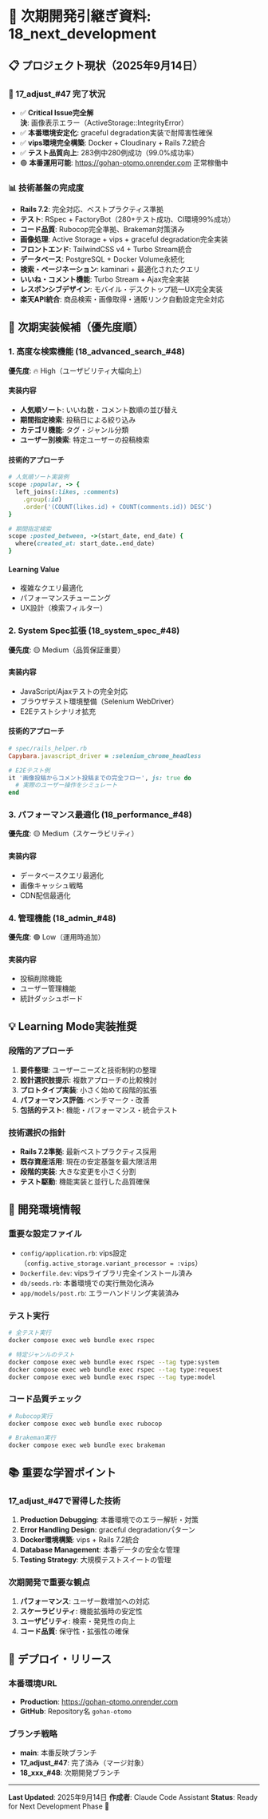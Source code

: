 # 🎯 次期開発引継ぎ資料: 18_next_development

## 📋 プロジェクト現状（2025年9月14日）

### **🎉 17_adjust_#47 完了状況**
- ✅ **Critical Issue完全解決**: 画像表示エラー（ActiveStorage::IntegrityError）
- ✅ **本番環境安定化**: graceful degradation実装で耐障害性確保
- ✅ **vips環境完全構築**: Docker + Cloudinary + Rails 7.2統合
- ✅ **テスト品質向上**: 283例中280例成功（99.0%成功率）
- 🟢 **本番運用可能**: https://gohan-otomo.onrender.com 正常稼働中

### **📊 技術基盤の完成度**
- **Rails 7.2**: 完全対応、ベストプラクティス準拠
- **テスト**: RSpec + FactoryBot（280+テスト成功、CI環境99%成功）
- **コード品質**: Rubocop完全準拠、Brakeman対策済み
- **画像処理**: Active Storage + vips + graceful degradation完全実装
- **フロントエンド**: TailwindCSS v4 + Turbo Stream統合
- **データベース**: PostgreSQL + Docker Volume永続化
- **検索・ページネーション**: kaminari + 最適化されたクエリ
- **いいね・コメント機能**: Turbo Stream + Ajax完全実装
- **レスポンシブデザイン**: モバイル・デスクトップ統一UX完全実装
- **楽天API統合**: 商品検索・画像取得・通販リンク自動設定完全対応

## 🎯 **次期実装候補（優先度順）**

### **1. 高度な検索機能 (18_advanced_search_#48)**
**優先度**: 🔥 High（ユーザビリティ大幅向上）

#### **実装内容**
- **人気順ソート**: いいね数・コメント数順の並び替え
- **期間指定検索**: 投稿日による絞り込み
- **カテゴリ機能**: タグ・ジャンル分類
- **ユーザー別検索**: 特定ユーザーの投稿検索

#### **技術的アプローチ**
```ruby
# 人気順ソート実装例
scope :popular, -> {
  left_joins(:likes, :comments)
    .group(:id)
    .order('(COUNT(likes.id) + COUNT(comments.id)) DESC')
}

# 期間指定検索
scope :posted_between, ->(start_date, end_date) {
  where(created_at: start_date..end_date)
}
```

#### **Learning Value**
- 複雑なクエリ最適化
- パフォーマンスチューニング
- UX設計（検索フィルター）

### **2. System Spec拡張 (18_system_spec_#48)**
**優先度**: 🟡 Medium（品質保証重要）

#### **実装内容**
- JavaScript/Ajaxテストの完全対応
- ブラウザテスト環境整備（Selenium WebDriver）
- E2Eテストシナリオ拡充

#### **技術的アプローチ**
```ruby
# spec/rails_helper.rb
Capybara.javascript_driver = :selenium_chrome_headless

# E2Eテスト例
it '画像投稿からコメント投稿までの完全フロー', js: true do
  # 実際のユーザー操作をシミュレート
end
```

### **3. パフォーマンス最適化 (18_performance_#48)**
**優先度**: 🟡 Medium（スケーラビリティ）

#### **実装内容**
- データベースクエリ最適化
- 画像キャッシュ戦略
- CDN配信最適化

### **4. 管理機能 (18_admin_#48)**
**優先度**: 🟢 Low（運用時追加）

#### **実装内容**
- 投稿削除機能
- ユーザー管理機能
- 統計ダッシュボード

## 💡 **Learning Mode実装推奨**

### **段階的アプローチ**
1. **要件整理**: ユーザーニーズと技術制約の整理
2. **設計選択肢提示**: 複数アプローチの比較検討
3. **プロトタイプ実装**: 小さく始めて段階的拡張
4. **パフォーマンス評価**: ベンチマーク・改善
5. **包括的テスト**: 機能・パフォーマンス・統合テスト

### **技術選択の指針**
- **Rails 7.2準拠**: 最新ベストプラクティス採用
- **既存資産活用**: 現在の安定基盤を最大限活用
- **段階的実装**: 大きな変更を小さく分割
- **テスト駆動**: 機能実装と並行した品質確保

## 🔧 **開発環境情報**

### **重要な設定ファイル**
- `config/application.rb`: vips設定（`config.active_storage.variant_processor = :vips`）
- `Dockerfile.dev`: vipsライブラリ完全インストール済み
- `db/seeds.rb`: 本番環境での実行無効化済み
- `app/models/post.rb`: エラーハンドリング実装済み

### **テスト実行**
```bash
# 全テスト実行
docker compose exec web bundle exec rspec

# 特定ジャンルのテスト
docker compose exec web bundle exec rspec --tag type:system
docker compose exec web bundle exec rspec --tag type:request
docker compose exec web bundle exec rspec --tag type:model
```

### **コード品質チェック**
```bash
# Rubocop実行
docker compose exec web bundle exec rubocop

# Brakeman実行
docker compose exec web bundle exec brakeman
```

## 📚 **重要な学習ポイント**

### **17_adjust_#47で習得した技術**
1. **Production Debugging**: 本番環境でのエラー解析・対策
2. **Error Handling Design**: graceful degradationパターン
3. **Docker環境構築**: vips + Rails 7.2統合
4. **Database Management**: 本番データの安全な管理
5. **Testing Strategy**: 大規模テストスイートの管理

### **次期開発で重要な観点**
1. **パフォーマンス**: ユーザー数増加への対応
2. **スケーラビリティ**: 機能拡張時の安定性
3. **ユーザビリティ**: 検索・発見性の向上
4. **コード品質**: 保守性・拡張性の確保

## 🚀 **デプロイ・リリース**

### **本番環境URL**
- **Production**: https://gohan-otomo.onrender.com
- **GitHub**: Repository名 `gohan-otomo`

### **ブランチ戦略**
- **main**: 本番反映ブランチ
- **17_adjust_#47**: 完了済み（マージ対象）
- **18_xxx_#48**: 次期開発ブランチ

---

**Last Updated**: 2025年9月14日
**作成者**: Claude Code Assistant
**Status**: Ready for Next Development Phase 🚀